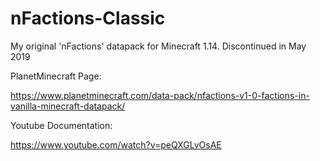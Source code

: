 # nFactions-Classic
My original 'nFactions' datapack for Minecraft 1.14. Discontinued in May 2019


PlanetMinecraft Page:

https://www.planetminecraft.com/data-pack/nfactions-v1-0-factions-in-vanilla-minecraft-datapack/


Youtube Documentation:

https://www.youtube.com/watch?v=peQXGLvOsAE
